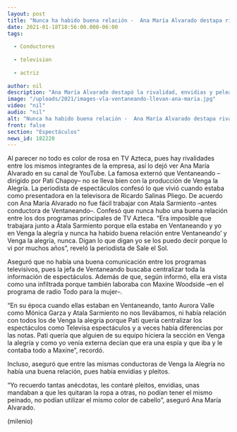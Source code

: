 ```yaml
---
layout: post
title: "Nunca ha habido buena relación -  Ana María Alvarado destapa rivalidad entre 'VLA' y 'Ventaneando'"
date: 2021-01-18T18:56:00.000-06:00
tags:
  
  - Conductores
  
  - television
  
  - actriz
  
author: nil
description: "Ana María Alvarado destapó la rivalidad, envidias y peleas entre Venga la Alegría y Ventaneando de TV Azteca. "
image: "/uploads/2021/images-vla-ventaneando-llevan-ana-maria.jpg"
video: "nil"
audio: "nil"
alt: "Nunca ha habido buena relación -  Ana María Alvarado destapa rivalidad entre 'VLA' y 'Ventaneando'"
front: false
section: "Espectáculos"
news_id: 182220
---
```


Al parecer no todo es color de rosa en TV Azteca, pues hay rivalidades entre los mismos integrantes de la empresa, así lo dejó ver Ana María Alvarado en su canal de YouTube. La famosa externó que Ventaneando –dirigido por Pati Chapoy– no se lleva bien con la producción de Venga la Alegría. La periodista de espectáculos confesó lo que vivió cuando estaba como presentadora en la televisora de Ricardo Salinas Pliego. De acuerdo con Ana María Alvarado no fue fácil trabajar con Atala Sarmiento –antes conductora de Ventaneando–. Confesó que nunca hubo una buena relación entre los dos programas principales de TV Azteca. “Era imposible que trabajara junto a Átala Sarmiento porque ella estaba en Ventaneando y yo en Venga la alegría y nunca ha habido buena relación entre Ventaneando’ y Venga la alegría, nunca. Digan lo que digan yo se los puedo decir porque lo vi por muchos años”, reveló la periodista de Sale el Sol. 

Aseguró que no había una buena comunicación entre los programas televisivos, pues la jefa de Ventaneando buscaba centralizar toda la información de espectáculos. Además de que, según informó, ella era vista como una infiltrada porque también laboraba con Maxine Woodside –en el programa de radio Todo para la mujer–. 

“En su época cuando ellas estaban en Ventaneando, tanto Aurora Valle como Mónica Garza y Atala Sarmiento no nos llevábamos, ni había relación con todos los de Venga la alegría porque Pati quería centralizar los espectáculos como Televisa espectáculos y a veces había diferencias por las notas. Pati quería que alguien de su equipo hiciera la sección en Venga la alegría y como yo venía externa decían que era una espía y que iba y le contaba todo a Maxine”, recordó.

Incluso, aseguró que entre las mismas conductoras de Venga la Alegría no había una buena relación, pues había envidias y pleitos. 

“Yo recuerdo tantas anécdotas, les contaré pleitos, envidias, unas mandaban a que les quitaran la ropa a otras, no podían tener el mismo peinado, no podían utilizar el mismo color de cabello”, aseguró Ana María Alvarado. 

(milenio)